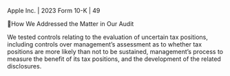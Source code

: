 Apple Inc. | 2023 Form 10-K | 49

How We Addressed the
Matter in Our Audit

We  tested  controls  relating  to  the  evaluation  of  uncertain  tax  positions,  including  controls
over management’s assessment as to whether tax positions are more likely than not to be
sustained,  management’s  process  to  measure  the  benefit  of  its  tax  positions,  and  the
development of the related disclosures.